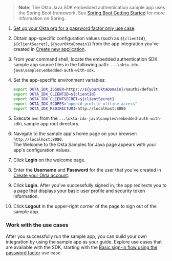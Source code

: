 > **Note:** The Okta Java SDK embedded authentication sample app uses the Spring Boot framework. See [Spring Boot Getting Started](https://spring.io/guides/gs/spring-boot/) for more information on Spring.

1. [Set up your Okta org for a password factor only use case](/docs/guides/oie-embedded-common-org-setup/java/main/#set-up-your-okta-org-for-a-password-factor-only-use-case).

1. Obtain app-specific configuration values (such as `${clientId}`, `${clientSecret}`, `${yourOktaDomain}`) from the app integration you've created in [Create new application](/docs/guides/oie-embedded-common-org-setup/java/main/#create-a-new-application).

1. From your command shell, locate the embedded authentication SDK sample app source files in the following path: `...\okta-idx-java\samples\embedded-auth-with-sdk`.

1. Set the app-specific environment variables:

   ```bash
   export OKTA_IDX_ISSUER=https://${yourOktaDomain}/oauth2/default
   export OKTA_IDX_CLIENTID=${clientId}
   export OKTA_IDX_CLIENTSECRET=${clientSecret}
   export OKTA_IDX_SCOPES="openid profile offline_access"
   export OKTA_IDX_REDIRECTURI=http://localhost:8080
   ```

1. Execute `mvn` from the `...\okta-idx-java\samples\embedded-auth-with-sdk\` sample app root directory.

1. Navigate to the sample app's home page on your browser: `http://localhost:8080`. <br>The Welcome to the Okta Samples for Java page appears with your app's configuration values.

1. Click **Login** on the welcome page.
1. Enter the **Username** and **Password** for the user that you've created in
   [Create your Okta account](/docs/guides/oie-embedded-common-org-setup/java/main/#create-your-okta-account).

1. Click **Login**. After you've successfully signed in, the app redirects you to a page that displays your basic user profile and security token information.

1. Click **Logout** in the upper-right corner of the page to sign out of the sample app.

### Work with the use cases

After you successfully run the sample app, you can build your own integration by using the sample app as your guide. Explore use cases that are available with the SDK, starting with the [Basic sign-in flow using the password factor](/docs/guides/oie-embedded-sdk-use-case-basic-sign-in/java/main/) use case.
